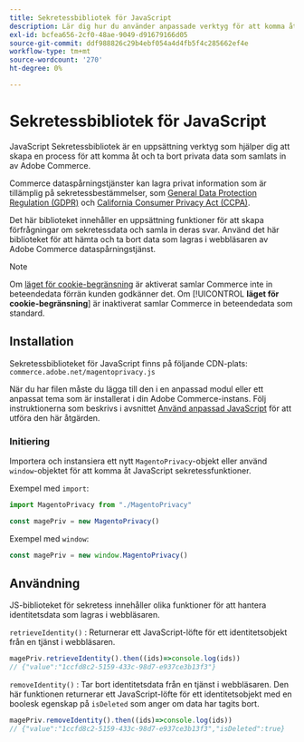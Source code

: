```yaml
---
title: Sekretessbibliotek för JavaScript
description: Lär dig hur du använder anpassade verktyg för att komma åt och ta bort kundpersonuppgifter som samlats in av Adobe Commerce.
exl-id: bcfea656-2cf0-48ae-9049-d91679166d05
source-git-commit: ddf988826c29b4ebf054a4d4fb5f4c285662ef4e
workflow-type: tm+mt
source-wordcount: '270'
ht-degree: 0%

---
```


<!-- TODO: Remove this topic and redirect to the adobe-privacy-javascript-library.md when the Adobe privacy library has been integrated with Commerce. -->

# Sekretessbibliotek för JavaScript

JavaScript Sekretessbibliotek är en uppsättning verktyg som hjälper dig att skapa en process för att komma åt och ta bort privata data som samlats in av Adobe Commerce.

Commerce dataspårningstjänster kan lagra privat information som är tillämplig på sekretessbestämmelser, som [General Data Protection Regulation (GDPR)](gdpr.md) och [California Consumer Privacy Act (CCPA)](ccpa.md).

Det här biblioteket innehåller en uppsättning funktioner för att skapa förfrågningar om sekretessdata och samla in deras svar. Använd det här biblioteket för att hämta och ta bort data som lagras i webbläsaren av Adobe Commerce dataspårningstjänst.

>[!NOTE]
>
>Om [läget för cookie-begränsning](https://experienceleague.adobe.com/docs/commerce-admin/start/compliance/privacy/compliance-cookie-law.html?lang=sv-SE) är aktiverat samlar Commerce inte in beteendedata förrän kunden godkänner det. Om [!UICONTROL **läget för cookie-begränsning**] är inaktiverat samlar Commerce in beteendedata som standard.

## Installation

Sekretessbiblioteket för JavaScript finns på följande CDN-plats: `commerce.adobe.net/magentoprivacy.js`

När du har filen måste du lägga till den i en anpassad modul eller ett anpassat tema som är installerat i din Adobe Commerce-instans. Följ instruktionerna som beskrivs i avsnittet [Använd anpassad JavaScript](https://developer.adobe.com/commerce/frontend-core/javascript/custom/) för att utföra den här åtgärden.

### Initiering

Importera och instansiera ett nytt `MagentoPrivacy`-objekt eller använd `window`-objektet för att komma åt JavaScript sekretessfunktioner.

Exempel med `import`:

```js
import MagentoPrivacy from "./MagentoPrivacy"

const magePriv = new MagentoPrivacy()
```

Exempel med `window`:

```js
const magePriv = new window.MagentoPrivacy()
```

## Användning

JS-biblioteket för sekretess innehåller olika funktioner för att hantera identitetsdata som lagras i webbläsaren.

`retrieveIdentity()`
: Returnerar ett JavaScript-löfte för ett identitetsobjekt från en tjänst i webbläsaren.

```js
magePriv.retrieveIdentity().then((ids)=>console.log(ids))
// {"value":"1ccfd8c2-5159-433c-98d7-e937ce3b13f3"}
```

`removeIdentity()`
: Tar bort identitetsdata från en tjänst i webbläsaren.
Den här funktionen returnerar ett JavaScript-löfte för ett identitetsobjekt med en boolesk egenskap på `isDeleted` som anger om data har tagits bort.

```js
magePriv.removeIdentity().then((ids)=>console.log(ids))
// {"value":"1ccfd8c2-5159-433c-98d7-e937ce3b13f3","isDeleted":true}
```
